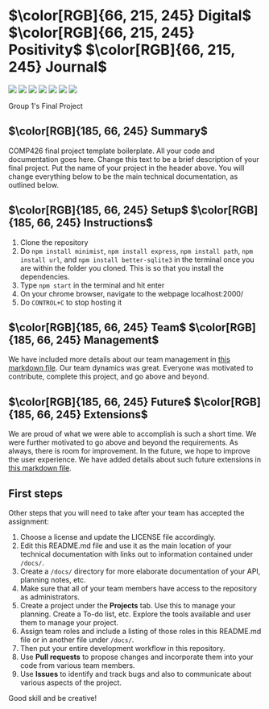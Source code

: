 # $\color[RGB]{66, 215, 245} Digital$ $\color[RGB]{66, 215, 245} Positivity$ $\color[RGB]{66, 215, 245} Journal$

<img src = "https://img.shields.io/badge/Node.js-339933?style=for-the-badge&logo=nodedotjs&logoColor=white" /> <img src = "https://img.shields.io/badge/Express.js-000000?style=for-the-badge&logo=express&logoColor=white" /> <img src = "https://img.shields.io/badge/npm-CB3837?style=for-the-badge&logo=npm&logoColor=white" /> <img src = "https://img.shields.io/badge/VSCode-0078D4?style=for-the-badge&logo=visual%20studio%20code&logoColor=white" /> <img src = "https://img.shields.io/badge/HTML5-E34F26?style=for-the-badge&logo=html5&logoColor=white" /> <img src = "https://img.shields.io/badge/CSS3-1572B6?style=for-the-badge&logo=css3&logoColor=white" /> <img src = "https://img.shields.io/badge/SQLite-07405E?style=for-the-badge&logo=sqlite&logoColor=white" />

Group 1's Final Project

## $\color[RGB]{185, 66, 245} Summary$ 


COMP426 final project template boilerplate.
All your code and documentation goes here.
Change this text to be a brief description of your final project.
Put the name of your project in the header above.
You will change everything below to be the main technical documentation, as outlined below.

## $\color[RGB]{185, 66, 245} Setup$ $\color[RGB]{185, 66, 245} Instructions$
1. Clone the repository
2. Do `npm install minimist`, `npm install express`, `npm install path`, `npm install url`, and `npm install better-sqlite3` in the terminal once you are within the folder you cloned. This is so that you install the dependencies.
3. Type `npm start` in the terminal and hit enter
4. On your chrome browser, navigate to the webpage localhost:2000/
5. Do `CONTROL+C` to stop hosting it

## $\color[RGB]{185, 66, 245} Team$ $\color[RGB]{185, 66, 245} Management$
We have included more details about our team management in [this markdown file](docs/roles.md). Our team dynamics was great. Everyone was motivated to contribute, complete this project, and go above and beyond.

## $\color[RGB]{185, 66, 245} Future$ $\color[RGB]{185, 66, 245} Extensions$
We are proud of what we were able to accomplish is such a short time. We were further motivated to go above and beyond the requirements. As always, there is room for improvement. In the future, we hope to improve the user experience. We have added details about such future extensions in [this markdown file](docs/futureExtensions.md).

## First steps

Other steps that you will need to take after your team has accepted the assignment:

1. Choose a license and update the LICENSE file accordingly. 
2. Edit this README.md file and use it as the main location of your technical documentation with links out to information contained under `/docs/`.
3. Create a `/docs/` directory for more elaborate documentation of your API, planning notes, etc.
4. Make sure that all of your team members have access to the repository as administrators.
5. Create a project under the **Projects** tab. Use this to manage your planning. Create a To-do list, etc. Explore the tools available and user them to manage your project.
7. Assign team roles and include a listing of those roles in this README.md file or in another file under `/docs/`.
8. Then put your entire development workflow in this repository.
9. Use **Pull requests** to propose changes and incorporate them into your code from various team members. 
10. Use **Issues** to identify and track bugs and also to communicate about various aspects of the project.

Good skill and be creative!
